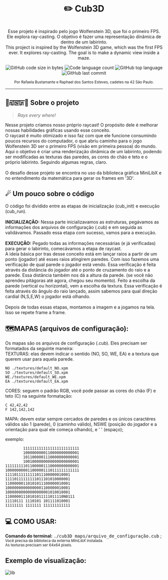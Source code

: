 <h1 align="center">
	✏️ Cub3D
</h1>

<p align="center"><br>
Esse projeto é inspirado pelo jogo Wolfenstein 3D, que foi o primeiro FPS. Ele explora ray-casting. O objetivo é fazer uma representação dinâmica de dentro de um labirinto.<br>
This project is inspired by the Wolfenstein 3D game, which was the first FPS ever. It explores ray-casting. The goal is to make a dynamic view inside a maze.<br>
</p>

<p align="center">
	<img alt="GitHub code size in bytes" src="https://img.shields.io/github/languages/code-size/rafaelabdm/cub3D?color=lightblue" />
	<img alt="Code language count" src="https://img.shields.io/github/languages/count/rafaelabdm/cub3D?color=yellow" />
	<img alt="GitHub top language" src="https://img.shields.io/github/languages/top/rafaelabdm/cub3D?color=blue" />
	<img alt="GitHub last commit" src="https://img.shields.io/github/last-commit/rafaelabdm/cub3D?color=green" />
</p>

<p align="center">
<SUB>Por Rafaela Bustamante e Raphael dos Santos Esteves, cadetes na 42 São Paulo.</SUB>
</p>

---

<h2>🧀‍ꡌ‍ꡙ‍ꡚ‍🐁 Sobre o projeto</h2>

> _Rays every where!_
<p>
Nesse projeto criamos nosso próprio raycast! O propósito dele é melhorar nossas habilidades gráficas usando esse conceito.<br>
O raycast é muito otimizado e isso faz com que ele funcione consumindo poucos recursos do computador, o que abriu caminho para 
o jogo Wolfenstein 3D ser o primeiro FPS (visão em primeira pessoa) do mundo.<br>
Aqui o objetivo é criar uma renderização dinâmica de um labirinto, podendo ser modificadas as texturas das paredes, as cores do chão e teto 
e o próprio labirinto. Seguindo algumas regras, claro.<br><br>
O desafio desse projeto se encontra no uso da biblioteca gráfica MiniLibX e no entendimento da matemática para gerar os frames em '3D'.<br>
</p>

<h2>☄ Um pouco sobre o código</h2>

<p>
O código foi dividido entre as etapas de inicialização (cub_init) e execução (cub_run).<br><br>
<b>INICIALIZAÇÃO:</b> Nessa parte inicializavamos as estruturas, pegávamos as informações dos arquivos de configuração (.cub) e em seguida 
as validávamos. Passado essa etapa com sucesso, vamos para a execução.<br><br>
<b>EXECUÇÃO:</b> Pegado todas as informações necessárias (e já verificadas) para gerar o labirinto, comecávamos a etapa de raycast.<br>
A ideia básica por tras desse conceito está em lançar raios a partir de um ponto (jogador) até esses raios atingirem paredes. Com isso fazemos
uma verificação de qual parede o jogador está vendo. Essa verificação é feita através da distância do jogador até o ponto de cruzamento do raio 
e a parede. Essa distãncia também nos dá a altura da parede. (se você não aprendeu pitágoras até agora, chegou seu momento). Feito a escolha da 
parede (vertical ou horizontal), vem a escolha da textura. Essa verificação é feita através do ângulo do raio lançado, assim sabemos para qual 
direção cardial (N,S,E,W) o jogador está olhando.<br><br>
Depois de todas essas etapas, montamos a imagem e a jogamos na tela. Isso se repete frame a frame.<br>
</p>

<h2>🗺️MAPAS (arquivos de configuração):</h2>
<p>
Os mapas são os arquivos de configuração (<arquivo>.cub). Eles precisam ser formatados da seguinte maneira:<br>
TEXTURAS: elas devem indicar o sentido (NO, SO, WE, EA) e a textura que querem usar para aquela parede.<br>
</p>

```
NO ./textures/default_NO.xpm
SO ./textures/default_SO.xpm
WE./textures/default_WE.xpm
EA ./textures/default_EA.xpm
```

CORES: seguem o padrão RGB, você pode passar as cores do chão (F) e teto (C) na seguinte formatação:<br>

```
C 42,42,42
F 142,142,142
```

MAPA: devem estar sempre cercados de paredes e os únicos caractéres válidos são 1 (parede), 0 (caminho válido), 
NSWE (posição do jogador e a orientação para qual ele começa olhando), e ' ' (espaço);<br>

exemplo:
```
        1111111111111111111111111
        1000000000110000000000001
        1011000001110000000000001
        1001000000000000000000001
111111111011000001110000000000001
100000000011000001110111111111111
11110111111111011100000010001
11110111111111011101010000001
11000000110101011100000010001
10000000000000001100000010001
10000000000000000001010010001
11000001110101011111011110N0111
11110111 1110101 101111010001
11111111 1111111 111111111111
```

<h2>💻 COMO USAR:</h2>

<p>
<b>Comando do terminal:</b> <TT> ./cub3D maps/arquivo_de_configuração.cub</TT> ;<br>
<SUB>Você precisa da biblioteca da externa <i>MiniLibX</i> instalada.</SUB><br>
<SUB>As texturas precisam ser 64x64 pixels.</SUB>
</p>

<h2>Exemplo de visualização:</h2>

![lib](https://user-images.githubusercontent.com/102771790/232085869-175521f8-2de4-421d-8d93-c9191d4e1f8e.png)
